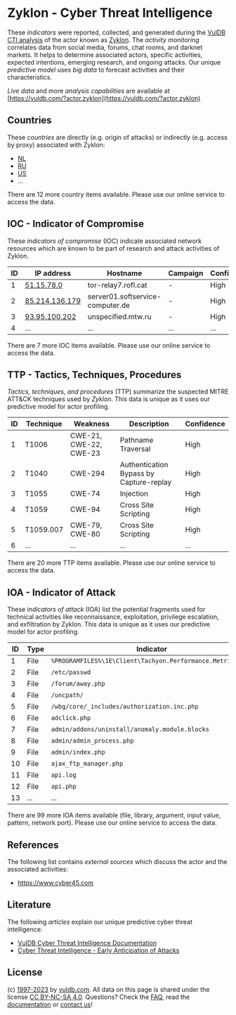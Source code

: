 # Zyklon - Cyber Threat Intelligence

These _indicators_ were reported, collected, and generated during the [VulDB CTI analysis](https://vuldb.com/?kb.cti) of the actor known as [Zyklon](https://vuldb.com/?actor.zyklon). The _activity monitoring_ correlates data from social media, forums, chat rooms, and darknet markets. It helps to determine associated actors, specific activities, expected intentions, emerging research, and ongoing attacks. Our unique _predictive model_ uses _big data_ to forecast activities and their characteristics.

_Live data_ and more _analysis capabilities_ are available at [https://vuldb.com/?actor.zyklon](https://vuldb.com/?actor.zyklon)

## Countries

These _countries_ are directly (e.g. origin of attacks) or indirectly (e.g. access by proxy) associated with Zyklon:

* [NL](https://vuldb.com/?country.nl)
* [RU](https://vuldb.com/?country.ru)
* [US](https://vuldb.com/?country.us)
* ...

There are 12 more country items available. Please use our online service to access the data.

## IOC - Indicator of Compromise

These _indicators of compromise_ (IOC) indicate associated network resources which are known to be part of research and attack activities of Zyklon.

ID | IP address | Hostname | Campaign | Confidence
-- | ---------- | -------- | -------- | ----------
1 | [51.15.78.0](https://vuldb.com/?ip.51.15.78.0) | tor-relay7.rofl.cat | - | High
2 | [85.214.136.179](https://vuldb.com/?ip.85.214.136.179) | server01.softservice-computer.de | - | High
3 | [93.95.100.202](https://vuldb.com/?ip.93.95.100.202) | unspecified.mtw.ru | - | High
4 | ... | ... | ... | ...

There are 7 more IOC items available. Please use our online service to access the data.

## TTP - Tactics, Techniques, Procedures

_Tactics, techniques, and procedures_ (TTP) summarize the suspected MITRE ATT&CK techniques used by _Zyklon_. This data is unique as it uses our predictive model for actor profiling.

ID | Technique | Weakness | Description | Confidence
-- | --------- | -------- | ----------- | ----------
1 | T1006 | CWE-21, CWE-22, CWE-23 | Pathname Traversal | High
2 | T1040 | CWE-294 | Authentication Bypass by Capture-replay | High
3 | T1055 | CWE-74 | Injection | High
4 | T1059 | CWE-94 | Cross Site Scripting | High
5 | T1059.007 | CWE-79, CWE-80 | Cross Site Scripting | High
6 | ... | ... | ... | ...

There are 20 more TTP items available. Please use our online service to access the data.

## IOA - Indicator of Attack

These _indicators of attack_ (IOA) list the potential fragments used for technical activities like reconnaissance, exploitation, privilege escalation, and exfiltration by Zyklon. This data is unique as it uses our predictive model for actor profiling.

ID | Type | Indicator | Confidence
-- | ---- | --------- | ----------
1 | File | `%PROGRAMFILES%\1E\Client\Tachyon.Performance.Metrics.exe` | High
2 | File | `/etc/passwd` | Medium
3 | File | `/forum/away.php` | High
4 | File | `/uncpath/` | Medium
5 | File | `/wbg/core/_includes/authorization.inc.php` | High
6 | File | `adclick.php` | Medium
7 | File | `admin/addons/uninstall/anomaly.module.blocks` | High
8 | File | `admin/admin_process.php` | High
9 | File | `admin/index.php` | High
10 | File | `ajax_ftp_manager.php` | High
11 | File | `api.log` | Low
12 | File | `api.php` | Low
13 | ... | ... | ...

There are 99 more IOA items available (file, library, argument, input value, pattern, network port). Please use our online service to access the data.

## References

The following list contains _external sources_ which discuss the actor and the associated activities:

* https://www.cyber45.com

## Literature

The following _articles_ explain our unique predictive cyber threat intelligence:

* [VulDB Cyber Threat Intelligence Documentation](https://vuldb.com/?kb.cti)
* [Cyber Threat Intelligence - Early Anticipation of Attacks](https://www.scip.ch/en/?labs.20201022)

## License

(c) [1997-2023](https://vuldb.com/?kb.changelog) by [vuldb.com](https://vuldb.com/?kb.about). All data on this page is shared under the license [CC BY-NC-SA 4.0](https://creativecommons.org/licenses/by-nc-sa/4.0/). Questions? Check the [FAQ](https://vuldb.com/?kb.faq), read the [documentation](https://vuldb.com/?kb) or [contact us](https://vuldb.com/?contact)!
